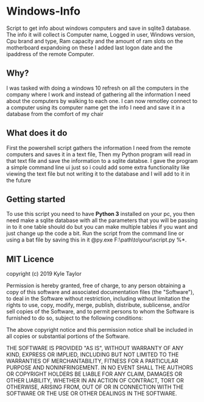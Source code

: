 # Windows-Info
Script to get info about windows computers and save in sqlite3 database. The info it will collect is Computer name, Logged in user,
Windows version, Cpu brand and type, Ram capacity and the amount of ram slots on the motherboard expandoing on these I added last logon date and the ipaddress of the remote
Computer.
## Why?
I was tasked with doing a windows 10 refresh on all the computers in the company where I work and instead of gathering all the information I
need about the computers by walking to each one. I can now remotley connect to a computer using its computer name get the info I need and 
save it in a database from the comfort of my chair
## What does it do
First the powershell script gathers the information I need from the remote computers and saves it in a text file, Then my Python program
will read in that text file and save the information to a sqlite databse. I gave the program a simple command line ui just so i could add
some extra functionality like viewing the text file but not writing it to the database and I will add to it in the future
## Getting started 
To use this script you need to have **Python 3** installed on your pc, you then need make a sqlite database with all the parameters that
you will be passing in to it one table should do but you can make multiple tables if you want and just change up the code a bit. 
Run the script from the command line or using a bat file by saving this in it @py.exe F:\path\to\your\script.py %*.
## MIT Licence

copyright (c) 2019 Kyle Taylor

Permission is hereby granted, free of charge, to any person obtaining a copy
of this software and associated documentation files (the "Software"), to deal
in the Software without restriction, including without limitation the rights
to use, copy, modify, merge, publish, distribute, sublicense, and/or sell
copies of the Software, and to permit persons to whom the Software is
furnished to do so, subject to the following conditions:

The above copyright notice and this permission notice shall be included in all
copies or substantial portions of the Software.

THE SOFTWARE IS PROVIDED "AS IS", WITHOUT WARRANTY OF ANY KIND, EXPRESS OR
IMPLIED, INCLUDING BUT NOT LIMITED TO THE WARRANTIES OF MERCHANTABILITY,
FITNESS FOR A PARTICULAR PURPOSE AND NONINFRINGEMENT. IN NO EVENT SHALL THE
AUTHORS OR COPYRIGHT HOLDERS BE LIABLE FOR ANY CLAIM, DAMAGES OR OTHER
LIABILITY, WHETHER IN AN ACTION OF CONTRACT, TORT OR OTHERWISE, ARISING FROM,
OUT OF OR IN CONNECTION WITH THE SOFTWARE OR THE USE OR OTHER DEALINGS IN THE
SOFTWARE.
